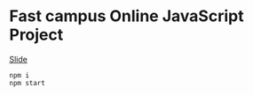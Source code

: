 # Fast campus Online JavaScript Project

[Slide](https://slides.com/woongjae/fc-javascript)

```
npm i
npm start
```

